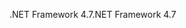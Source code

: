 <span data-ttu-id="cdce4-101">.NET Framework 4.7</span><span class="sxs-lookup"><span data-stu-id="cdce4-101">.NET Framework 4.7</span></span>